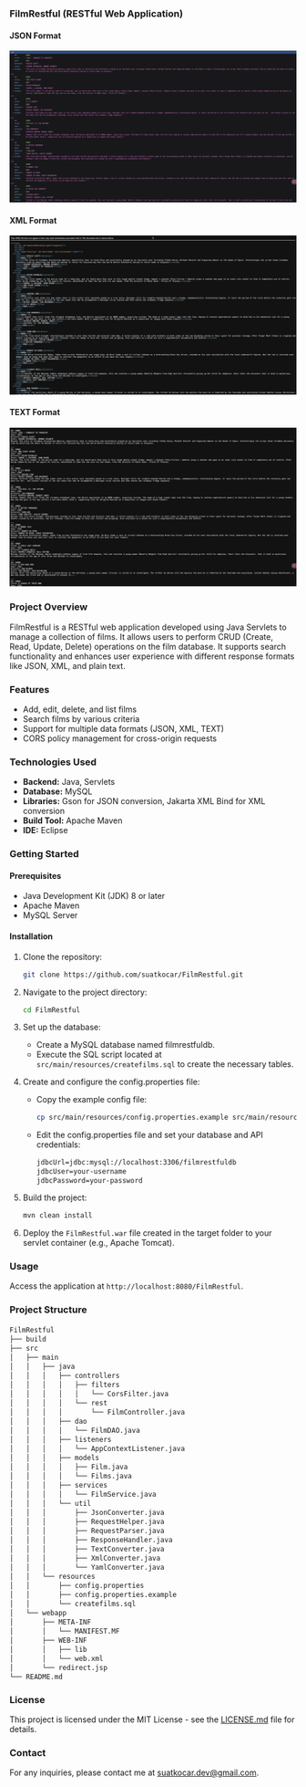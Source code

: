 ### FilmRestful (RESTful Web Application)

#### JSON Format

![JSON Format](screenshots/json-format.jpg)

#### XML Format

![XML Format](screenshots/xml-format.jpg)

#### TEXT Format

![TEXT Format](screenshots/text-format.jpg)

### Project Overview

FilmRestful is a RESTful web application developed using Java Servlets to manage a collection of films. It allows users to perform CRUD (Create, Read, Update, Delete) operations on the film database. It supports search functionality and enhances user experience with different response formats like JSON, XML, and plain text.

### Features

- Add, edit, delete, and list films
- Search films by various criteria
- Support for multiple data formats (JSON, XML, TEXT)
- CORS policy management for cross-origin requests

### Technologies Used

- **Backend:** Java, Servlets
- **Database:** MySQL
- **Libraries:** Gson for JSON conversion, Jakarta XML Bind for XML conversion
- **Build Tool:** Apache Maven
- **IDE:** Eclipse

### Getting Started

#### Prerequisites

- Java Development Kit (JDK) 8 or later
- Apache Maven
- MySQL Server

#### Installation

1. Clone the repository:

   ```bash
   git clone https://github.com/suatkocar/FilmRestful.git
   ```

2. Navigate to the project directory:

   ```bash
   cd FilmRestful
   ```

3. Set up the database:
   
   - Create a MySQL database named filmrestfuldb.
   - Execute the SQL script located at `src/main/resources/createfilms.sql` to create the necessary tables.

4. Create and configure the config.properties file:

   - Copy the example config file:

     ```bash
     cp src/main/resources/config.properties.example src/main/resources/config.properties
     ```

   - Edit the config.properties file and set your database and API credentials:

     ```properties
     jdbcUrl=jdbc:mysql://localhost:3306/filmrestfuldb
     jdbcUser=your-username
     jdbcPassword=your-password
     ```

5. Build the project:

   ```bash
   mvn clean install
   ```

6. Deploy the `FilmRestful.war` file created in the target folder to your servlet container (e.g., Apache Tomcat).

### Usage

Access the application at `http://localhost:8080/FilmRestful`.

### Project Structure

```plaintext
FilmRestful
├── build
├── src
│   ├── main
│   │   ├── java
│   │   │   ├── controllers
│   │   │   │   ├── filters
│   │   │   │   │   └── CorsFilter.java
│   │   │   │   └── rest
│   │   │   │       └── FilmController.java
│   │   │   ├── dao
│   │   │   │   └── FilmDAO.java
│   │   │   ├── listeners
│   │   │   │   └── AppContextListener.java
│   │   │   ├── models
│   │   │   │   ├── Film.java
│   │   │   │   └── Films.java
│   │   │   ├── services
│   │   │   │   └── FilmService.java
│   │   │   └── util
│   │   │       ├── JsonConverter.java
│   │   │       ├── RequestHelper.java
│   │   │       ├── RequestParser.java
│   │   │       ├── ResponseHandler.java
│   │   │       ├── TextConverter.java
│   │   │       ├── XmlConverter.java
│   │   │       └── YamlConverter.java
│   │   └── resources
│   │       ├── config.properties
│   │       ├── config.properties.example
│   │       └── createfilms.sql
│   └── webapp
│       ├── META-INF
│       │   └── MANIFEST.MF
│       ├── WEB-INF
│       │   ├── lib
│       │   └── web.xml
│       └── redirect.jsp
└── README.md
```

### License

This project is licensed under the MIT License - see the [LICENSE.md](LICENSE.md) file for details.

### Contact

For any inquiries, please contact me at suatkocar.dev@gmail.com.